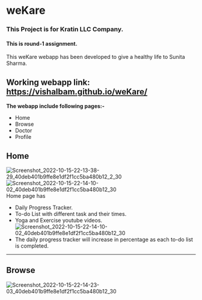 # weKare
### This Project  is for Kratin LLC Company. 
#### This is round-1 assignment.
This weKare webapp has been developed to give a healthy life to Sunita Sharma. <br />
## Working webapp link:  https://vishalbam.github.io/weKare/
**The webapp include following pages:-**
- Home
- Browse
- Doctor
- Profile
## Home 
![Screenshot_2022-10-15-22-13-38-29_40deb401b9ffe8e1df2f1cc5ba480b12_2_30](https://user-images.githubusercontent.com/70063001/196003248-e0406756-ec6b-4744-893b-33f894ad8a72.jpg)
![Screenshot_2022-10-15-22-14-10-02_40deb401b9ffe8e1df2f1cc5ba480b12_30](https://user-images.githubusercontent.com/70063001/196003744-bb75519c-3b41-4e39-933f-e660e8e7057f.jpg)
Home page has
- Daily Progress Tracker.
- To-do List with different task and their times.
- Yoga and Exercise youtube videos.<br />
![Screenshot_2022-10-15-22-14-10-02_40deb401b9ffe8e1df2f1cc5ba480b12_30](https://user-images.githubusercontent.com/70063001/196004077-cefe0118-93ba-4306-b9be-07aed4c153f0.jpg)<br />
- The daily progress tracker will increase in percentage as each to-do list is completed.

---
## Browse
![Screenshot_2022-10-15-22-14-23-03_40deb401b9ffe8e1df2f1cc5ba480b12_30](https://user-images.githubusercontent.com/70063001/196004272-4f75a094-d26e-472c-bb91-cdb52b9f9687.jpg)
